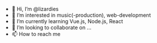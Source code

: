 - 👋 Hi, I’m @lizardies
- 👀 I’m interested in music(-production), web-development
- 🌱 I’m currently learning Vue.js, Node.js, React
- 💞️ I’m looking to collaborate on ...
- 📫 How to reach me 

<!---
lizardies/lizardies is a ✨ special ✨ repository because its `README.md` (this file) appears on your GitHub profile.
You can click the Preview link to take a look at your changes.
--->
